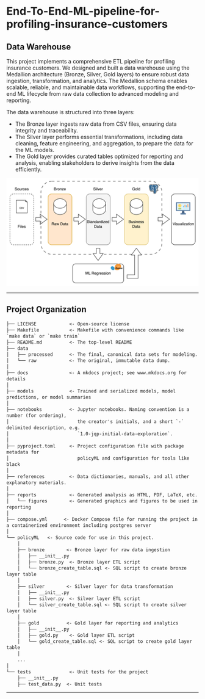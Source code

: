 # End-To-End-ML-pipeline-for-profiling-insurance-customers

## Data Warehouse
This project implements a comprehensive ETL pipeline for profiling insurance customers. We designed and built a data warehouse using the Medallion architecture (Bronze, Silver, Gold layers) to ensure robust data ingestion, transformation, and analytics. The Medallion schema enables scalable, reliable, and maintainable data workflows, supporting the end-to-end ML lifecycle from raw data collection to advanced modeling and reporting.

The data warehouse is structured into three layers:
- The Bronze layer ingests raw data from CSV files, ensuring data integrity and traceability. 
- The Silver layer performs essential transformations, including data cleaning, feature engineering, and aggregation, to prepare the data for the ML models. 
- The Gold layer provides curated tables optimized for reporting and analysis, enabling stakeholders to derive insights from the data efficiently.

![alt text](docs/docs/figures/warehouse.png "Warehouse")


-------- 
## Project Organization

```
├── LICENSE            <- Open-source license 
├── Makefile           <- Makefile with convenience commands like `make data` or `make train`
├── README.md          <- The top-level README 
├── data
│   ├── processed      <- The final, canonical data sets for modeling.
│   └── raw            <- The original, immutable data dump.
│
├── docs               <- A mkdocs project; see www.mkdocs.org for details
│
├── models             <- Trained and serialized models, model predictions, or model summaries
│
├── notebooks          <- Jupyter notebooks. Naming convention is a number (for ordering),
│                         the creator's initials, and a short `-` delimited description, e.g.
│                         `1.0-jqp-initial-data-exploration`.
│
├── pyproject.toml     <- Project configuration file with package metadata for 
│                         policyML and configuration for tools like black
│
├── references         <- Data dictionaries, manuals, and all other explanatory materials.
│
├── reports            <- Generated analysis as HTML, PDF, LaTeX, etc.
│   └── figures        <- Generated graphics and figures to be used in reporting
│
├── compose.yml      <- Docker Compose file for running the project in a containerized environment including postgres server
│
└── policyML   <- Source code for use in this project.
    │
    ├── bronze        <- Bronze layer for raw data ingestion
    │   ├── __init__.py
    │   ├── bronze.py  <- Bronze layer ETL script
    │   └── bronze_create_table.sql <- SQL script to create bronze layer table
    │
    ├── silver        <- Silver layer for data transformation
    │   ├── __init__.py
    │   ├── silver.py  <- Silver layer ETL script
    │   └── silver_create_table.sql <- SQL script to create silver layer table
    │
    ├── gold          <- Gold layer for reporting and analytics
    │   ├── __init__.py
    │   ├── gold.py    <- Gold layer ETL script
    │   └── gold_create_table.sql <- SQL script to create gold layer table
    │
    ...
│
└── tests              <- Unit tests for the project
    ├── __init__.py
    ├── test_data.py  <- Unit tests
```

--------